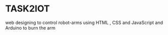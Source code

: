 # TASK2IOT
web designing to control robot-arms using HTML , CSS and JavaScript and Arduino to burn the arm 
